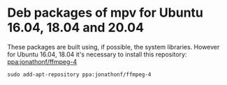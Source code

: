 # Deb packages of mpv for Ubuntu 16.04, 18.04 and 20.04

These packages are built using, if possible, the system libraries. However for Ubuntu 16.04, 18.04 it's necessary to install this repository: [ppa:jonathonf/ffmpeg-4](https://launchpad.net/~jonathonf/+archive/ubuntu/ffmpeg-4)

`sudo add-apt-repository ppa:jonathonf/ffmpeg-4`
